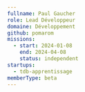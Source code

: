 ```yaml
---
fullname: Paul Gaucher
role: Lead Développeur 
domaine: Développement
github: pomarom
missions:
  - start: 2024-01-08
    end: 2024-04-08
    status: independent
startups:
  - tdb-apprentissage
memberType: beta
---
```



